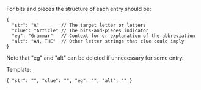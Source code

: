 For bits and pieces the structure of each entry should be:

```
{
  "str": "A"        // The target letter or letters
  "clue": "Article" // The bits-and-pieces indicator
  "eg": "Grammar"   // Context for or explanation of the abbreviation
  "alt": "AN, THE"  // Other letter strings that clue could imply
}
```

Note that "eg" and "alt" can be deleted if unnecessary for some entry.

Template:

`{ "str": "", "clue": "", "eg": "", "alt": "" }`
